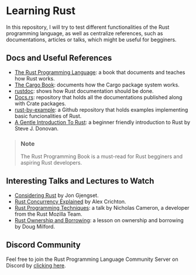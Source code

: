 # Learning Rust

In this repository, I will try to test different functionalities of the Rust programming language, as well as centralize references, such as documentations, articles or talks, which might be useful for begginers.

## Docs and Useful References

- [The Rust Programming Language](https://doc.rust-lang.org/book/): a book that documents and teaches how Rust works.
- [The Cargo Book](https://doc.rust-lang.org/cargo/): documents how the Cargo package system works.
- [rustdoc](https://doc.rust-lang.org/rustdoc/what-is-rustdoc.html): shows how Rust documentation should be done.
- [Docs.rs](https://docs.rs/): repository that holds all the documentations published along with Crate packages.
- [rust-by-example](https://github.com/rust-lang/rust-by-example/blob/master/src/cargo.md): a Github repository that holds examples implementing basic funcionalities of Rust.
- [A Gentle Introduction To Rust](https://stevedonovan.github.io/rust-gentle-intro/): a beginner friendly introduction to Rust by Steve J. Donovan.

> ### Note
>
> The Rust Programming Book is a must-read for Rust begginers and aspiring Rust developers.
>

## Interesting Talks and Lectures to Watch

- [Considering Rust](https://www.youtube.com/watch?v=DnT-LUQgc7s) by Jon Gjengset.
- [Rust Concurrency Explained](https://www.youtube.com/watch?v=Dbytx0ivH7Q) by Alex Crichton.
- [Rust Programming Techniques](https://www.youtube.com/watch?v=vqavdUGKeb4&t=3s&ab_channel=LinuxConfAu2018-Sydney%2CAustralia): a talk by Nicholas Cameron, a developer from the Rust Mozilla Team.
- [Rust Ownership and Borrowing](https://youtu.be/lQ7XF-6HYGc): a lesson on ownership and borrowing by Doug Milford.

## Discord Community

Feel free to join the Rust Programming Language Community Server on Discord by [clicking here](https://discord.gg/rvvxESbaWn).
